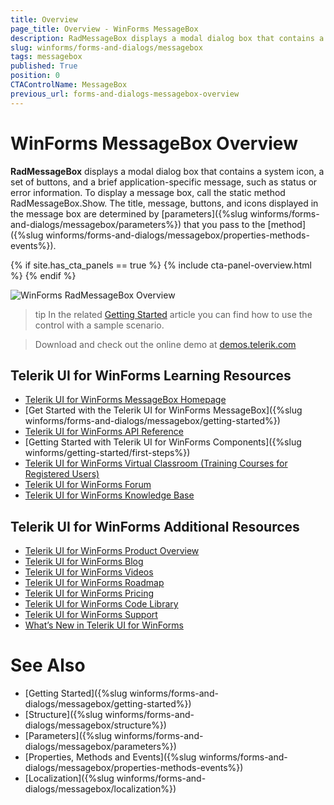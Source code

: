 ```yaml
---
title: Overview
page_title: Overview - WinForms MessageBox
description: RadMessageBox displays a modal dialog box that contains a system icon, a set of buttons, and a brief application-specific message, such as status or error information.
slug: winforms/forms-and-dialogs/messagebox
tags: messagebox
published: True
position: 0
CTAControlName: MessageBox
previous_url: forms-and-dialogs-messagebox-overview 
---
```


# WinForms MessageBox Overview

__RadMessageBox__ displays a modal dialog box that contains a system icon, a set of buttons, and a brief application-specific message, such as status or error information. To display a message box, call the static method RadMessageBox.Show. The title, message, buttons, and icons displayed in the message box are determined by [parameters]({%slug winforms/forms-and-dialogs/messagebox/parameters%}) that you pass to the [method]({%slug winforms/forms-and-dialogs/messagebox/properties-methods-events%}). 

{% if site.has_cta_panels == true %}
{% include cta-panel-overview.html %}
{% endif %}

![WinForms RadMessageBox Overview](images/forms-and-dialogs-messagebox-overview001.png)

>tip In the related [Getting Started](https://docs.telerik.com/devtools/winforms/controls/forms-and-dialogs/messagebox/getting-started) article you can find how to use the control with a sample scenario.

> Download and check out the online demo at [demos.telerik.com](https://telerik-winforms-demos.s3.amazonaws.com/TelerikWinFormsExamplesLauncher.exe)


## Telerik UI for WinForms Learning Resources
* [Telerik UI for WinForms MessageBox Homepage](https://www.telerik.com/products/winforms/messagebox.aspx)
* [Get Started with the Telerik UI for WinForms MessageBox]({%slug winforms/forms-and-dialogs/messagebox/getting-started%})
* [Telerik UI for WinForms API Reference](https://docs.telerik.com/devtools/winforms/api/)
* [Getting Started with Telerik UI for WinForms Components]({%slug winforms/getting-started/first-steps%})
* [Telerik UI for WinForms Virtual Classroom (Training Courses for Registered Users)](https://learn.telerik.com/learn/course/external/view/elearning/17/TelerikUIforWinForms) 
* [Telerik UI for WinForms Forum](https://www.telerik.com/forums/winforms)
* [Telerik UI for WinForms Knowledge Base](https://docs.telerik.com/devtools/winforms/knowledge-base)


## Telerik UI for WinForms Additional Resources
* [Telerik UI for WinForms Product Overview](https://www.telerik.com/products/winforms.aspx)
* [Telerik UI for WinForms Blog](https://www.telerik.com/blogs/desktop-winforms)
* [Telerik UI for WinForms Videos](https://www.telerik.com/videos/product/winforms)
* [Telerik UI for WinForms Roadmap](https://www.telerik.com/support/whats-new/winforms/roadmap)
* [Telerik UI for WinForms Pricing](https://www.telerik.com/purchase/individual/winforms.aspx)
* [Telerik UI for WinForms Code Library](https://www.telerik.com/support/code-library/winforms)
* [Telerik UI for WinForms Support](https://www.telerik.com/support/winforms)
* [What’s New in Telerik UI for WinForms](https://www.telerik.com/support/whats-new/winforms)

# See Also

* [Getting Started]({%slug winforms/forms-and-dialogs/messagebox/getting-started%})
* [Structure]({%slug winforms/forms-and-dialogs/messagebox/structure%})
* [Parameters]({%slug winforms/forms-and-dialogs/messagebox/parameters%})
* [Properties, Methods and Events]({%slug winforms/forms-and-dialogs/messagebox/properties-methods-events%})
* [Localization]({%slug winforms/forms-and-dialogs/messagebox/localization%})

